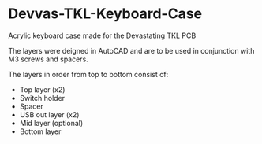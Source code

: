 # Devvas-TKL-Keyboard-Case
Acrylic keyboard case made for the Devastating TKL PCB

The layers were deigned in AutoCAD and are to be used in conjunction with M3 screws and spacers.

The layers in order from top to bottom consist of:

  - Top layer (x2)
  - Switch holder
  - Spacer
  - USB out layer (x2)
  - Mid layer (optional)
  - Bottom layer


